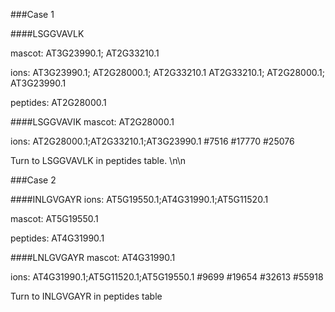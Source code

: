 ###Case 1

####LSGGVAVLK

mascot:
AT3G23990.1; AT2G33210.1

ions:
AT3G23990.1; AT2G28000.1; AT2G33210.1
AT2G33210.1; AT2G28000.1; AT3G23990.1

peptides:
AT2G28000.1

####LSGGVAVIK
mascot:
AT2G28000.1

ions:
AT2G28000.1;AT2G33210.1;AT3G23990.1
\#7516 \#17770 \#25076

Turn to LSGGVAVLK in peptides table.
\n\n

###Case 2

####INLGVGAYR
ions:
AT5G19550.1;AT4G31990.1;AT5G11520.1

mascot:
AT5G19550.1

peptides:
AT4G31990.1

####LNLGVGAYR
mascot:
AT4G31990.1

ions:
AT4G31990.1;AT5G11520.1;AT5G19550.1
\#9699 \#19654 \#32613 \#55918

Turn to INLGVGAYR in peptides table
